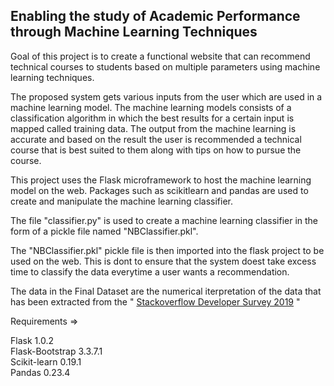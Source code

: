 ## Enabling the study of Academic Performance through Machine Learning Techniques  
  
  
Goal of this project is to create a functional website that can recommend technical courses to students based on multiple parameters using machine learning techniques.  
  
The proposed system gets various inputs from the user which are used in a machine learning model. The machine learning models consists of a classification algorithm in which the best results for a certain input is mapped called training data. The output from the machine learning is accurate and based on the result the user is recommended a technical course that is best suited to them along with tips on how to pursue the course.  
  
This project uses the Flask microframework to host the machine learning model on the web. Packages such as scikitlearn and pandas are used to create and manipulate the machine learning classifier.  

The file "classifier.py" is used to create a machine learning classifier in the form of a pickle file named "NBClassifier.pkl". 

The "NBClassifier.pkl" pickle file is then imported into the flask project to be used on the web. This is dont to ensure that the system doest take excess time to classify the data everytime a user wants a recommendation.  

The data in the Final Dataset are the numerical iterpretation of the data that has been extracted from the " [Stackoverflow Developer Survey 2019](https://insights.stackoverflow.com/survey/2019) "    

Requirements =>

Flask 1.0.2  
Flask-Bootstrap 3.3.7.1  
Scikit-learn 0.19.1  
Pandas 0.23.4


